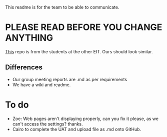 This readme is for the team to be able to communicate.

# PLEASE READ BEFORE YOU CHANGE ANYTHING

[This](https://github.com/AlexGithub777/Goku-Black) repo is from the students at the other EIT. Ours should look similar.

## Differences
- Our group meeting reports are .md as per requirements
- We have a wiki and readme.

 # To do

- Zoe: Web pages aren't displaying properly, can you fix it please, as we can't access the settings? thanks.
- Cairo to complete the UAT and upload file as .md onto GitHub.
